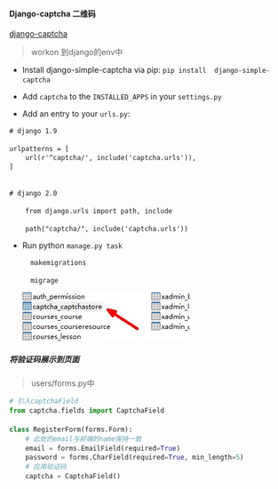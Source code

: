 #### Django-captcha 二维码

[django-captcha](http://django-simple-captcha.readthedocs.io/en/latest/usage.html#installation)

> workon 到django的env中

* Install django-simple-captcha via pip: `pip install  django-simple-captcha`

* Add `captcha` to the `INSTALLED_APPS` in your `settings.py`

* Add an entry to your `urls.py`:

```
# django 1.9

urlpatterns = [
    url(r'^captcha/', include('captcha.urls')),
]


# django 2.0

    from django.urls import path, include

    path("captcha/", include('captcha.urls'))
```

* Run python `manage.py task`

  ```
    makemigrations

    migrage
  ```

  ![](/assets/captcha.jpg)

##### 将验证码展示到页面

> users/forms.py中

```python
# 引入captchaField
from captcha.fields import CaptchaField

class RegisterForm(forms.Form):
    # 此处的email与前端的name保持一致
    email = forms.EmailField(required=True)
    password = forms.CharField(required=True, min_length=5)
    # 应用验证码
    captcha = CaptchaField()
```



